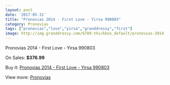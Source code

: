 ```yaml
---
layout: post
date: '2017-05-31'
title: "Pronovias 2014 - First Love - Yirsa 990803"
category: Pronovias
tags: ["pronovias","love","yirsa","granddressy","first"]
image: http://img.granddressy.com/6789-thickbox_default/pronovias-2014-first-love-yirsa-990803.jpg
---
```

Pronovias 2014 - First Love - Yirsa 990803

On Sales: **$376.99**
<a href="https://www.granddressy.com/en/pronovias/6081-pronovias-2014-first-love-yirsa-990803.html"><amp-img layout="responsive" width="600" height="600" src="//img.granddressy.com/6789-thickbox_default/pronovias-2014-first-love-yirsa-990803.jpg" alt="Pronovias 2014 - First Love - Yirsa 990803 0" /></a>

Buy it: [Pronovias 2014 - First Love - Yirsa 990803](https://www.granddressy.com/en/pronovias/6081-pronovias-2014-first-love-yirsa-990803.html "Pronovias 2014 - First Love - Yirsa 990803")

View more: [Pronovias](https://www.granddressy.com/en/63-pronovias "Pronovias")